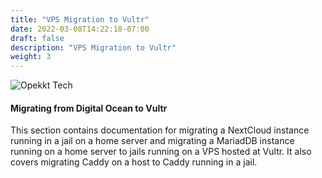 ```yaml
---
title: "VPS Migration to Vultr"
date: 2022-03-08T14:22:18-07:00
draft: false
description: "VPS Migration to Vultr"
weight: 3
---
```

![Opekkt Tech](/images/rkeytechsm.png)<br>

#### Migrating from Digital Ocean to Vultr

This section contains documentation for migrating a NextCloud instance running in a jail on a home server and migrating a MariadDB instance running on a home server to jails running on a VPS hosted at Vultr.  It also covers migrating Caddy on a host to Caddy running in a jail.
